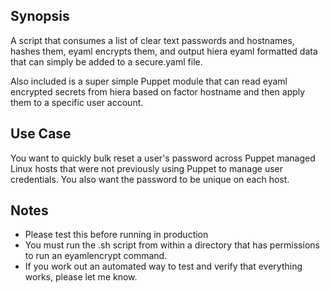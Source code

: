 ## Synopsis

A script that consumes a list of clear text passwords and hostnames, hashes them, eyaml encrypts them, and output hiera eyaml formatted data that can simply be added to a secure.yaml file.

Also included is a super simple Puppet module that can read eyaml encrypted secrets from hiera based on factor hostname and then apply them to a specific user account.

## Use Case

You want to quickly bulk reset a user's password across Puppet managed Linux hosts that were not previously using Puppet to manage user credentials. You also want the password to be unique on each host.

## Notes

- Please test this before running in production
- You must run the .sh script from within a directory that has permissions to run an eyamlencrypt command.
- If you work out an automated way to test and verify that everything works, please let me know.


